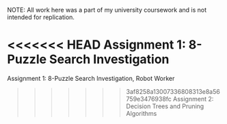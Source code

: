 NOTE: All work here was a part of my university coursework and is not intended for replication.


<<<<<<< HEAD
Assignment 1: 8-Puzzle Search Investigation
=======
Assignment 1: 8-Puzzle Search Investigation, Robot Worker

>>>>>>> 3af8258a13007336808313e8a56759e3476938fc
Assignment 2: Decision Trees and Pruning Algorithms

